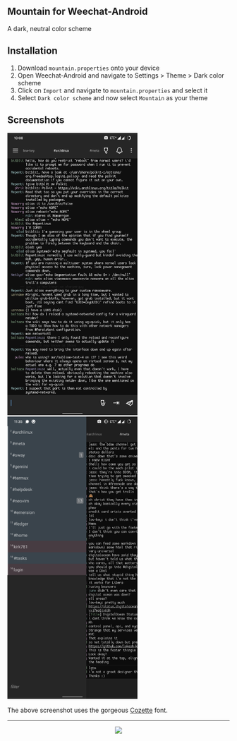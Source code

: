 ## Mountain for Weechat-Android 

<p>A dark, neutral color scheme</p>

## Installation
1. Download `mountain.properties` onto your device
2. Open Weechat-Android and navigate to Settings > Theme > Dark color scheme
3. Click on `Import` and navigate to `mountain.properties` and select it
4. Select `Dark color scheme` and now select `Mountain` as your theme

## Screenshots
<a href="/img/weechat-android.png"><img src="/img/weechat-android.png" height="640px"></a>
<a href="/img/weechat-android-drawer.png"><img src="/img/weechat-android-drawer.png" height="640px"></a>

The above screenshot uses the gorgeous [Cozette](https://github.com/slavfox/Cozette) font. 

---

<p align="center">
<a href="https://github.com/mountain-theme/Mountain"><img src="https://img.shields.io/static/v1?label=Powered%20By&message=Mountain&color=9ec49f&style=for-the-badge&labelColor=0f0f0f"></a>
</p>
